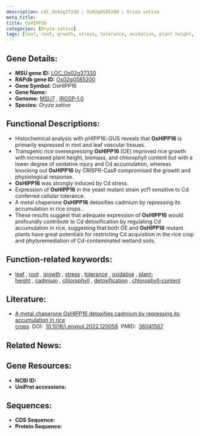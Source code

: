 ```yaml
---
description: LOC_Os02g37330 ; Os02g0585200 ; Oryza sativa
meta_title:
title: OsHIPP16
categories: [Oryza sativa]
tags: [leaf, root, growth, stress, tolerance, oxidative, plant height, cadmium, chlorophyll, detoxification, chlorophyll content]
---
```


## Gene Details:
- **MSU gene ID:** [LOC_Os02g37330](http://rice.uga.edu/cgi-bin/ORF_infopage.cgi?orf=LOC_Os02g37330)  
- **RAPdb gene ID:** [Os02g0585200](https://rapdb.dna.affrc.go.jp/locus/?name=Os02g0585200)  
- **Gene Symbol:** OsHIPP16
- **Gene Name:**
- **Genome:**  [MSU7](http://rice.uga.edu/)&nbsp;,&nbsp;[IRGSP-1.0](https://rapdb.dna.affrc.go.jp/download/irgsp1.html)
- **Species:** *Oryza sativa*

## Functional Descriptions:
   - Histochemical analysis with pHIPP16::GUS reveals that **OsHIPP16** is primarily expressed in root and leaf vascular tissues.
   - Transgenic rice overexpressing **OsHIPP16** (OE) improved rice growth with increased plant height, biomass, and chlorophyll content but with a lower degree of oxidative injury and Cd accumulation, whereas knocking out **OsHIPP16** by CRISPR-Cas9 compromised the growth and physiological response.
   - **OsHIPP16** was strongly induced by Cd stress.
   - Expression of **OsHIPP16** in the yeast mutant strain ycf1 sensitive to Cd conferred cellular tolerance.
   - A metal chaperone **OsHIPP16** detoxifies cadmium by repressing its accumulation in rice crops..
   - These results suggest that adequate expression of **OsHIPP16** would profoundly contribute to Cd detoxification by regulating Cd accumulation in rice, suggesting that both OE and **OsHIPP16** mutant plants have great potentials for restricting Cd acquisition in the rice crop and phytoremediation of Cd-contaminated wetland soils.

## Function-related keywords:
   - [leaf](/tags/leaf/)&nbsp;,&nbsp;[root](/tags/root/)&nbsp;,&nbsp;[growth](/tags/growth/)&nbsp;,&nbsp;[stress](/tags/stress/)&nbsp;,&nbsp;[tolerance](/tags/tolerance/)&nbsp;,&nbsp;[oxidative](/tags/oxidative/)&nbsp;,&nbsp;[plant-height](/tags/plant-height/)&nbsp;,&nbsp;[cadmium](/tags/cadmium/)&nbsp;,&nbsp;[chlorophyll](/tags/chlorophyll/)&nbsp;,&nbsp;[detoxification](/tags/detoxification/)&nbsp;,&nbsp;[chlorophyll-content](/tags/chlorophyll-content/)

## Literature:
   - [A metal chaperone OsHIPP16 detoxifies cadmium by repressing its accumulation in rice crops](https://www.doi.org/10.1016/j.envpol.2022.120058)&nbsp;&nbsp;DOI:&nbsp;&nbsp;[10.1016/j.envpol.2022.120058](https://www.doi.org/10.1016/j.envpol.2022.120058)&nbsp;&nbsp;PMID:&nbsp;&nbsp;[36041567](https://pubmed.ncbi.nlm.nih.gov/36041567/)

## Related News:

## Gene Resources:
- **NCBI ID:**  []()
- **UniProt accessions:** [](https://www.uniprot.org/uniprotkb//entry)

## Sequences:
- **CDS Sequence:**
- **Protein Sequence:**
